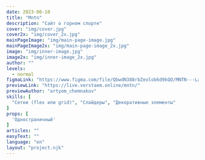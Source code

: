 ```yaml
---
date: 2023-06-10
title: "Mntn"
description: "Сайт о горном спорте"
cover: "img/cover.jpg"
cover2x: "img/cover_2x.jpg"
mainPageImage: "img/main-page-image.jpg"
mainPageImage2x: "img/main-page-image_2x.jpg"
image: "img/inner-image.jpg"
image2x: "img/inner-image_2x.jpg"
author: ""
levels:
  - normal
figmaLink: "https://www.figma.com/file/QbwdN388rbZeolob6d9kQO/MNTN---Landing-Page-(Community)?type=design&node-id=0%3A1&t=1ctgOUoTWb6DDNaG-1"
previewLink: "https://live.verstaem.online/mntn/"
previewAuthor: "artyom_chemnakov"
skills: [
  "Сетки (flex или grid)", "Слайдеры", "Декоративные элементы"
]
props: [
  'Одностраничный'
]
articles: ""
easyText: ""
language: "en"
layout: "project.njk"
---
```

